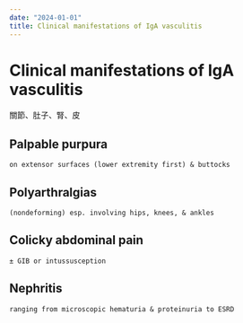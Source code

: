 ```yaml
---
date: "2024-01-01"
title: Clinical manifestations of IgA vasculitis
---
```


# Clinical manifestations of IgA vasculitis

關節、肚子、腎、皮

## Palpable **purpura**
	on extensor surfaces (lower extremity first) & buttocks
## Polyarthralgias
	(nondeforming) esp. involving hips, knees, & ankles
## Colicky abdominal pain
	± GIB or intussusception
## Nephritis
	ranging from microscopic hematuria & proteinuria to ESRD
